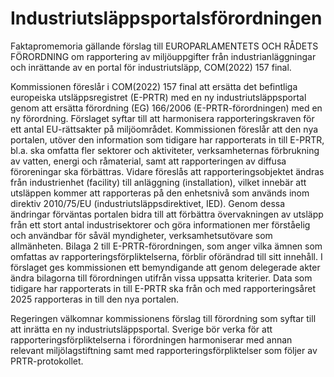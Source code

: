 # Industriutsläppsportalsförordningen

Faktapromemoria gällande förslag till EUROPARLAMENTETS OCH RÅDETS FÖRORDNING om rapportering av miljöuppgifter från industrianläggningar och inrättande av en portal för industriutsläpp, COM(2022) 157 final.

Kommissionen föreslår i COM(2022) 157 final att ersätta det befintliga europeiska utsläppsregistret (E-PRTR) med en ny industriutsläppsportal genom att ersätta förordning (EG) 166/2006 (E-PRTR-förordningen) med en ny förordning. Förslaget syftar till att harmonisera rapporteringskraven för ett antal EU-rättsakter på miljöområdet. Kommissionen föreslår att den nya portalen, utöver den information som tidigare har rapporterats in till E-PRTR, bl.a. ska omfatta fler sektorer och aktiviteter, verksamheternas förbrukning av vatten, energi och råmaterial, samt att rapporteringen av diffusa föroreningar ska förbättras. Vidare föreslås att rapporteringsobjektet ändras från industrienhet (facility) till anläggning (installation), vilket innebär att utsläppen kommer att rapporteras på den enhetsnivå som används inom direktiv 2010/75/EU (industriutsläppsdirektivet, IED). Genom dessa ändringar förväntas portalen bidra till att förbättra övervakningen av utsläpp från ett stort antal industrisektorer och göra informationen mer förståelig och användbar för såväl myndigheter, verksamhetsutövare som allmänheten. Bilaga 2 till E-PRTR-förordningen, som anger vilka ämnen som omfattas av rapporteringsförpliktelserna, förblir oförändrad till sitt innehåll. I förslaget ges kommissionen ett bemyndigande att genom delegerade akter ändra bilagorna till förordningen utifrån vissa uppsatta kriterier. Data som tidigare har rapporterats in till E-PRTR ska från och med rapporteringsåret 2025 rapporteras in till den nya portalen.

Regeringen välkomnar kommissionens förslag till förordning som syftar till att inrätta en ny industriutsläppsportal. Sverige bör verka för att rapporteringsförpliktelserna i förordningen harmoniserar med annan relevant miljölagstiftning samt med rapporteringsförpliktelser som följer av PRTR-protokollet.
